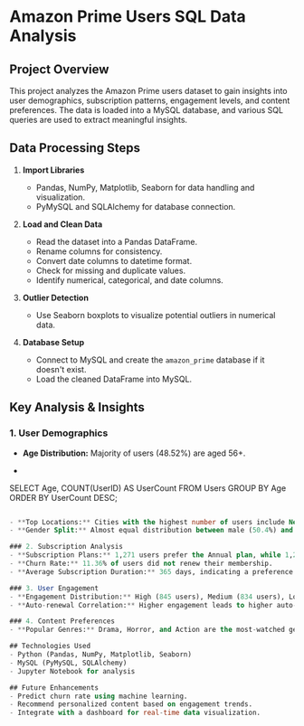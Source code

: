 # Amazon Prime Users SQL Data Analysis

## Project Overview
This project analyzes the Amazon Prime users dataset to gain insights into user demographics, subscription patterns, engagement levels, and content preferences. The data is loaded into a MySQL database, and various SQL queries are used to extract meaningful insights.

## Data Processing Steps
1. **Import Libraries**
   - Pandas, NumPy, Matplotlib, Seaborn for data handling and visualization.
   - PyMySQL and SQLAlchemy for database connection.

2. **Load and Clean Data**
   - Read the dataset into a Pandas DataFrame.
   - Rename columns for consistency.
   - Convert date columns to datetime format.
   - Check for missing and duplicate values.
   - Identify numerical, categorical, and date columns.

3. **Outlier Detection**
   - Use Seaborn boxplots to visualize potential outliers in numerical data.

4. **Database Setup**
   - Connect to MySQL and create the `amazon_prime` database if it doesn't exist.
   - Load the cleaned DataFrame into MySQL.

## Key Analysis & Insights
### 1. User Demographics
- **Age Distribution:** Majority of users (48.52%) are aged 56+.
- ```sql
SELECT Age, COUNT(UserID) AS UserCount 
FROM Users 
GROUP BY Age 
ORDER BY UserCount DESC;
```sql

- **Top Locations:** Cities with the highest number of users include New Jennifer, East Robert, and Johnsonside.
- **Gender Split:** Almost equal distribution between male (50.4%) and female (49.6%) users.

### 2. Subscription Analysis
- **Subscription Plans:** 1,271 users prefer the Annual plan, while 1,229 choose Monthly.
- **Churn Rate:** 11.36% of users did not renew their membership.
- **Average Subscription Duration:** 365 days, indicating a preference for annual plans.

### 3. User Engagement
- **Engagement Distribution:** High (845 users), Medium (834 users), Low (821 users).
- **Auto-renewal Correlation:** Higher engagement leads to higher auto-renewal rates.

### 4. Content Preferences
- **Popular Genres:** Drama, Horror, and Action are the most-watched genres for Annual subscribers.

## Technologies Used
- Python (Pandas, NumPy, Matplotlib, Seaborn)
- MySQL (PyMySQL, SQLAlchemy)
- Jupyter Notebook for analysis

## Future Enhancements
- Predict churn rate using machine learning.
- Recommend personalized content based on engagement trends.
- Integrate with a dashboard for real-time data visualization.


